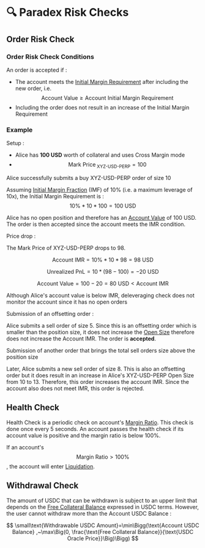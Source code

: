 # 🔍 Paradex Risk Checks

## Order Risk Check

### Order Risk Check Conditions

An order is accepted if :

* The account meets the [Initial Margin Requirement](margin-term-reference.md#margin-requirement) after including the new order, i.e. $$\text{Account Value}\ge\text{Account Initial Margin Requirement}$$
* Including the order does not result in an increase of the Initial Margin Requirement

### Example

Setup :

* Alice has **100 USD** worth of collateral and uses Cross Margin mode
* $$\text{Mark Price}_\text{ XYZ-USD-PERP}=100$$

Alice successfully submits a buy XYZ-USD-PERP order of size 10

Assuming [Initial Margin Fraction](cross-margin-requirement.md#margin-fractions) (IMF) of 10% (i.e. a maximum leverage of 10x), the Initial Margin Requirement is : $$10\%*10*100=100~\text{USD}$$

Alice has no open position and therefore has an [Account Value](margin-term-reference.md#account-value-usd) of 100 USD. The order is then accepted since the account meets the IMR condition.

Price drop :

The Mark Price of XYZ-USD-PERP drops to 98.

$$\text{Account IMR}=10\%*10*98=98~\text{USD}$$

$$\text{Unrealized PnL}=10*(98-100)=-20~ \text{USD}$$

$$\text{Account Value}=100-20=80~\text{USD}<\text{Account IMR}$$

Although Alice's account value is below IMR, deleveraging check does not monitor the account since it has no open orders

Submission of an offsetting order :

Alice submits a sell order of size 5. Since this is an offsetting order which is smaller than the position size, it does not increase the [Open Size](cross-margin-requirement.md#open-sizes) therefore does not increase the Account IMR. The order is **accepted**.

Submission of another order that brings the total sell orders size above the position size

Later, Alice submits a new sell order of size 8. This is also an offsetting order but it does result in an increase in Alice's XYZ-USD-PERP Open Size from 10 to 13. Therefore, this order increases the account IMR. Since the account also does not meet IMR, this order is rejected.

## Health Check

Health Check is a periodic check on account's [Margin Ratio](margin-term-reference.md#margin-ratio). This check is done once every 5 seconds. An account passes the health check if its account value is positive and the margin ratio is below 100%.

If an account's $$\text{Margin Ratio}>\text{100%}$$, the account will enter [Liquidation](liquidations.md).

## Withdrawal Check

The amount of USDC that can be withdrawn is subject to an upper limit that depends on the [Free Collateral Balance](margin-term-reference.md#free-collateral-balance-usd) expressed in USDC terms. However, the user cannot withdraw more than the Account USDC Balance :

$$
\small\text{Withdrawable USDC Amount}=\min\Bigg(\text{Account USDC Balance} ,~\max\Big(0, \frac{\text{Free Collateral Balance}}{\text{USDC Oracle Price}}\Big)\Bigg)
$$

